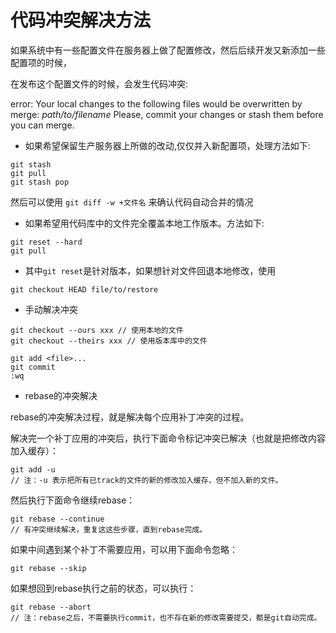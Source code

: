 # 代码冲突解决方法

如果系统中有一些配置文件在服务器上做了配置修改，然后后续开发又新添加一些配置项的时候，

在发布这个配置文件的时候，会发生代码冲突:

error: Your local changes to the following files would be overwritten by merge:
  _path/to/filename_
Please, commit your changes or stash them before you can merge.

* 如果希望保留生产服务器上所做的改动,仅仅并入新配置项，处理方法如下:

```
git stash
git pull
git stash pop
```

然后可以使用 `git diff -w +文件名` 来确认代码自动合并的情况


* 如果希望用代码库中的文件完全覆盖本地工作版本。方法如下:

```
git reset --hard
git pull
```

* 其中`git reset`是针对版本，如果想针对文件回退本地修改，使用

```
git checkout HEAD file/to/restore
```

* 手动解决冲突

```
git checkout --ours xxx // 使用本地的文件
git checkout --theirs xxx // 使用版本库中的文件

git add <file>...
git commit
:wq
```

* rebase的冲突解决

rebase的冲突解决过程，就是解决每个应用补丁冲突的过程。

解决完一个补丁应用的冲突后，执行下面命令标记冲突已解决（也就是把修改内容加入缓存）：

```
git add -u
// 注：-u 表示把所有已track的文件的新的修改加入缓存，但不加入新的文件。
```

然后执行下面命令继续rebase：

```
git rebase --continue
// 有冲突继续解决，重复这这些步骤，直到rebase完成。
```

如果中间遇到某个补丁不需要应用，可以用下面命令忽略：

```
git rebase --skip
```

如果想回到rebase执行之前的状态，可以执行：

```
git rebase --abort
// 注：rebase之后，不需要执行commit，也不存在新的修改需要提交，都是git自动完成。
```

